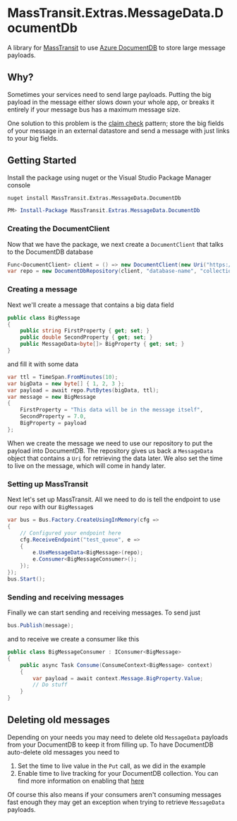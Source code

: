 # MassTransit.Extras.MessageData.DocumentDb

A library for [MassTransit][mt] to use [Azure DocumentDB][docdb] to store large message payloads.

## Why?

Sometimes your services need to send large payloads. Putting the big payload in the message either
slows down your whole app, or breaks it entirely if your message bus has a maximum message size.

One solution to this problem is the [claim check][claim-check] pattern; store the big fields of
your message in an external datastore and send a message with just links to your big fields.

## Getting Started

Install the package using nuget or the Visual Studio Package Manager console

```cmd
nuget install MassTransit.Extras.MessageData.DocumentDb
```
```powershell
PM> Install-Package MassTransit.Extras.MessageData.DocumentDb
```

### Creating the DocumentClient
Now that we have the package, we next create a `DocumentClient` that talks to the DocumentDB database

```csharp
Func<DocumentClient> client = () => new DocumentClient(new Uri("https://mydb.documents.azure.com:443/"), "secret-key");
var repo = new DocumentDbRepository(client, "database-name", "collection-name");
```

### Creating a message

Next we'll create a message that contains a big data field

```csharp
public class BigMessage
{
    public string FirstProperty { get; set; }
    public double SecondProperty { get; set; }
    public MessageData<byte[]> BigProperty { get; set; }
}
```

and fill it with some data

```csharp
var ttl = TimeSpan.FromMinutes(10);
var bigData = new byte[] { 1, 2, 3 };
var payload = await repo.PutBytes(bigData, ttl);
var message = new BigMessage
{
    FirstProperty = "This data will be in the message itself",
    SecondProperty = 7.0,
    BigProperty = payload
};
```

When we create the message we need to use our repository to put the payload into DocumentDB. The repository
gives us back a `MessageData` object that contains a `Uri` for retrieving the data later. We also set the
time to live on the message, which will come in handy later.

### Setting up MassTransit

Next let's set up MassTransit. All we need to do is tell the endpoint to use our `repo` with our
`BigMessage`s

```csharp
var bus = Bus.Factory.CreateUsingInMemory(cfg =>
{
    // Configured your endpoint here
    cfg.ReceiveEndpoint("test_queue", e =>
    {
        e.UseMessageData<BigMessage>(repo);
        e.Consumer<BigMessageConsumer>();
    });
});
bus.Start();
```

### Sending and receiving messages

Finally we can start sending and receiving messages. To send just

```csharp
bus.Publish(message);
```

and to receive we create a consumer like this

```csharp
public class BigMessageConsumer : IConsumer<BigMessage>
{
    public async Task Consume(ConsumeContext<BigMessage> context)
    {
        var payload = await context.Message.BigProperty.Value;
        // Do stuff
    }
}
```

## Deleting old messages

Depending on your needs you may need to delete old `MessageData` payloads from your DocumentDB
to keep it from filling up. To have DocumentDB auto-delete old messages you need to

1. Set the time to live value in the `Put` call, as we did in the example
2. Enable time to live tracking for your DocumentDB collection. You can find more information on
enabling that [here][documentdb-ttl]

Of course this also means if your consumers aren't consuming messages fast enough they may get
an exception when trying to retrieve `MessageData` payloads.

[mt]: http://masstransit-project.com/
[docdb]: https://azure.microsoft.com/en-us/services/documentdb/
[claim-check]: http://www.enterpriseintegrationpatterns.com/patterns/messaging/StoreInLibrary.html        
[documentdb-ttl]: https://azure.microsoft.com/en-us/documentation/articles/documentdb-time-to-live/
